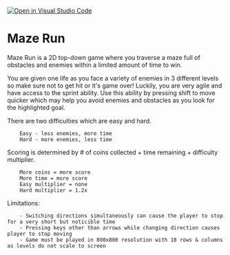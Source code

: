 [![Open in Visual Studio Code](https://classroom.github.com/assets/open-in-vscode-f059dc9a6f8d3a56e377f745f24479a46679e63a5d9fe6f495e02850cd0d8118.svg)](https://classroom.github.com/online_ide?assignment_repo_id=6696603&assignment_repo_type=AssignmentRepo)
# Maze Run
Maze Run is a 2D top-down game where you traverse a maze full of obstacles and enemies within a limited amount of time to win. 

You are given one life as you face a variety of enemies in 3 different levels so make sure not to get hit or it's game over! Luckily, you are very agile and have access to the sprint ability. 
Use this ability by pressing shift to move quicker which may help you avoid enemies and obstacles as you look for the highlighted goal.

There are two difficulties which are easy and hard.

        Easy - less enemies, more time
        Hard - more enemies, less time

Scoring is determined by # of coins collected + time remaining + difficulty multiplier.

        More coins = more score
        More time = more score
        Easy multiplier = none
        Hard multiplier = 1.2x 

Limitations:

        - Switching directions simultaneously can cause the player to stop for a very short but noticible time
        - Pressing keys other than arrows while changing direction causes player to stop moving
        - Game must be played in 800x800 resolution with 18 rows & columns as levels do not scale to screen  

